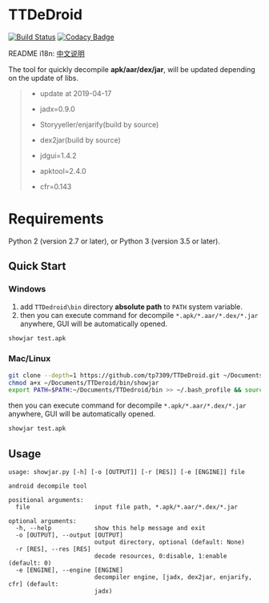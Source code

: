 # TTDeDroid
[![Build Status](https://travis-ci.org/tp7309/TTDeDroid.svg?branch=master)](https://travis-ci.org/tp7309/TTDeDroid)
[![Codacy Badge](https://api.codacy.com/project/badge/Grade/2778d8960e094469bc7d4b04d28eb059)](https://www.codacy.com/app/tp7309/TTDeDroid?utm_source=github.com&amp;utm_medium=referral&amp;utm_content=tp7309/TTDeDroid&amp;utm_campaign=Badge_Grade)
<!-- [![Coverage Status](https://coveralls.io/repos/github/tp7309/TTDeDroid/badge.svg?branch=master)](https://coveralls.io/github/tp7309/TTDeDroid?branch=master) -->
README i18n: [中文说明](https://github.com/tp7309/AndroidOneKeyDecompiler/blob/master/README_zh_CN.md)

The tool for quickly decompile **apk/aar/dex/jar**, will be updated depending on the update of libs.

> - update at 2019-04-17
>
> - jadx=0.9.0
> - Storyyeller/enjarify(build by source)
> - dex2jar(build by source)
> - jdgui=1.4.2
> - apktool=2.4.0
> - cfr=0.143

# Requirements
Python 2 (version 2.7 or later), or Python 3 (version 3.5 or later).

## Quick Start
### Windows
1. add `TTDedroid\bin` directory **absolute path** to `PATH` system variable.
2. then you can execute command for decompile `*.apk/*.aar/*.dex/*.jar` anywhere, GUI will be automatically opened.
```bash
showjar test.apk
```
### Mac/Linux
```bash
git clone --depth=1 https://github.com/tp7309/TTDeDroid.git ~/Documents/TTDeroid
chmod a+x ~/Documents/TTDeroid/bin/showjar
export PATH=$PATH:~/Documents/TTDedroid/bin >> ~/.bash_profile && source ~/.bash_profile
```
then you can execute command for decompile `*.apk/*.aar/*.dex/*.jar` anywhere, GUI will be automatically opened.
```bash
showjar test.apk
```

## Usage
```
usage: showjar.py [-h] [-o [OUTPUT]] [-r [RES]] [-e [ENGINE]] file

android decompile tool

positional arguments:
  file                  input file path, *.apk/*.aar/*.dex/*.jar

optional arguments:
  -h, --help            show this help message and exit
  -o [OUTPUT], --output [OUTPUT]
                        output directory, optional (default: None)
  -r [RES], --res [RES]
                        decode resources, 0:disable, 1:enable (default: 0)
  -e [ENGINE], --engine [ENGINE]
                        decompiler engine, [jadx, dex2jar, enjarify, cfr] (default:
                        jadx)
```
